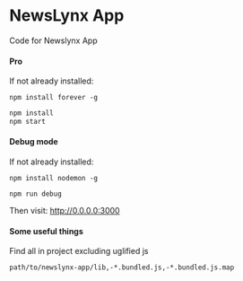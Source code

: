 NewsLynx App
============

Code for Newslynx App

#### Pro

If not already installed:

`npm install forever -g`

````bash
npm install
npm start
````

#### Debug mode

If not already installed:

`npm install nodemon -g`

````
npm run debug
````

Then visit: <http://0.0.0.0:3000>

#### Some useful things

Find all in project excluding uglified js

````
path/to/newslynx-app/lib,-*.bundled.js,-*.bundled.js.map
````